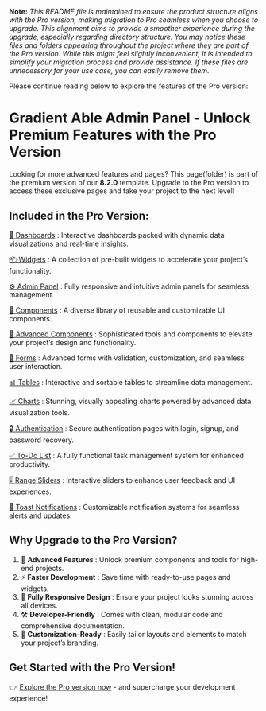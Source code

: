 **Note:** _This README file is maintained to ensure the product structure aligns with the Pro version, making migration to Pro seamless when you choose to upgrade. This alignment aims to provide a smoother experience during the upgrade, especially regarding directory structure. You may notice these files and folders appearing throughout the project where they are part of the Pro version. While this might feel slightly inconvenient, it is intended to simplify your migration process and provide assistance. If these files are unnecessary for your use case, you can easily remove them._

Please continue reading below to explore the features of the Pro version:

# Gradient Able Admin Panel - Unlock Premium Features with the Pro Version

Looking for more advanced features and pages? This page(folder) is part of the premium version of our <b>8.2.0</b> template. Upgrade to the Pro version to access these exclusive pages and take your project to the next level!

## Included in the Pro Version:

[🚀 Dashboards](https://codedthemes.com/demos/admin-templates/gradient-able/angular/stage/dashboard/analytics) : Interactive dashboards packed with dynamic data visualizations and real-time insights.

[📦 Widgets](https://codedthemes.com/demos/admin-templates/gradient-able/angular/stage/widget/statistic) : A collection of pre-built widgets to accelerate your project’s functionality.

[⚙️ Admin Panel](https://codedthemes.com/demos/admin-templates/gradient-able/angular/stage/online-course/dashboard) : Fully responsive and intuitive admin panels for seamless management.

[🔧 Components](https://codedthemes.com/demos/admin-templates/gradient-able/angular/stage/basic/button) : A diverse library of reusable and customizable UI components.

[🚀 Advanced Components](https://codedthemes.com/demos/admin-templates/gradient-able/angular/stage/advance/sweetAlert) : Sophisticated tools and components to elevate your project’s design and functionality.

[📝 Forms](https://codedthemes.com/demos/admin-templates/gradient-able/angular/stage/forms/basic) : Advanced forms with validation, customization, and seamless user interaction.

[📊 Tables](https://codedthemes.com/demos/admin-templates/gradient-able/angular/stage/tbl-bootstrap/bt-basic) : Interactive and sortable tables to streamline data management.

[📈 Charts](https://codedthemes.com/demos/admin-templates/gradient-able/angular/stage/charts/apex) : Stunning, visually appealing charts powered by advanced data visualization tools.

[🔒 Authentication](https://codedthemes.com/demos/admin-templates/gradient-able/angular/stage/auth/register) : Secure authentication pages with login, signup, and password recovery.

[✅ To-Do List](https://codedthemes.com/demos/admin-templates/gradient-able/angular/stage/todo/basic) : A fully functional task management system for enhanced productivity.

[🎚️ Range Sliders](https://codedthemes.com/demos/admin-templates/gradient-able/angular/stage/advance/rangeSlider) : Interactive sliders to enhance user feedback and UI experiences.

[🔔 Toast Notifications](https://codedthemes.com/demos/admin-templates/gradient-able/angular/stage/basic/toasts) : Customizable notification systems for seamless alerts and updates.

## Why Upgrade to the Pro Version?

1. 🚀 <b>Advanced Features</b> : Unlock premium components and tools for high-end projects.
2. ⚡ <b>Faster Development</b> : Save time with ready-to-use pages and widgets.
3. 📱 <b>Fully Responsive Design</b> : Ensure your project looks stunning across all devices.
4. 🛠 <b>Developer-Friendly</b> : Comes with clean, modular code and comprehensive documentation.
5. 🎨 <b>Customization-Ready</b> : Easily tailor layouts and elements to match your project’s branding.

## Get Started with the Pro Version!

👉 [Explore the Pro version now](https://codedthemes.com/item/gradient-able-angular-admin-template/) - and supercharge your development experience!
